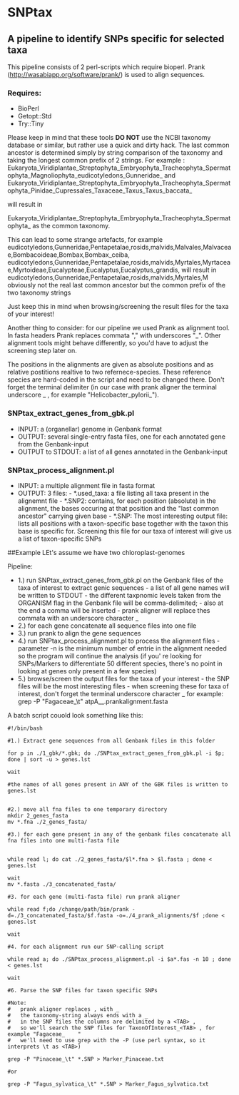 # SNPtax
## A pipeline to identify SNPs specific for selected taxa

This pipeline consists of 2 perl-scripts which require bioperl.
Prank (http://wasabiapp.org/software/prank/) is used to align sequences.

### Requires:
- BioPerl
- Getopt::Std
- Try::Tiny


Please keep in mind that these tools **DO NOT** use the NCBI taxonomy database or similar, but rather use a quick and dirty hack.
The last common ancestor is determined simply by string comparison of the taxonomy and taking the longest common prefix of 2 strings.
For example :
Eukaryota_Viridiplantae_Streptophyta_Embryophyta_Tracheophyta_Spermatophyta_Magnoliophyta_eudicotyledons_Gunneridae_
and
Eukaryota_Viridiplantae_Streptophyta_Embryophyta_Tracheophyta_Spermatophyta_Pinidae_Cupressales_Taxaceae_Taxus_Taxus_baccata_

will result in 

Eukaryota_Viridiplantae_Streptophyta_Embryophyta_Tracheophyta_Spermatophyta_
as the common taxonomy.

This can lead to some strange artefacts, for example
eudicotyledons,Gunneridae,Pentapetalae,rosids,malvids,Malvales,Malvaceae,Bombacoideae,Bombax,Bombax_ceiba,
eudicotyledons,Gunneridae,Pentapetalae,rosids,malvids,Myrtales,Myrtaceae,Myrtoideae,Eucalypteae,Eucalyptus,Eucalyptus_grandis,
will result in 
eudicotyledons,Gunneridae,Pentapetalae,rosids,malvids,Myrtales,M
obviously not the real last common ancestor but the common prefix of the two taxonomy strings

Just keep this in mind when browsing/screening the result files for the taxa of your interest!


Another thing to consider:
for our pipeline we used Prank as alignment tool.
In fasta headers Prank replaces commata "," with underscores "_".
Other alignment tools might behave differently, so you'd have to adjust the screening step later on.

The positions in the alignments are given as absolute positions and as relative postitions realtive to two refernece-species.
These reference species are hard-coded in the script and need to be changed there. Don't forget the terminal delimiter (in our case with prank aligner the terminal underscore _ , for example "Helicobacter_pylorii_").



### SNPtax_extract_genes_from_gbk.pl
- INPUT: a (organellar) genome in Genbank format
- OUTPUT: several single-entry fasta files, one for each annotated gene from the Genbank-input
- OUTPUT to STDOUT: a list of all genes annotated in the Genbank-input


### SNPtax_process_alignment.pl
- INPUT: a multiple alignment file in fasta format
- OUTPUT: 3 files:
        - *.used_taxa: a file listing all taxa present in the alignemnt file
        - *.SNP2: contains, for each position (absolute) in the alignment, the bases occuring at that position and the "last common ancestor" carrying given base
        - *.SNP: The most interesting output file: lists all positions with a taxon-specific base together with the taxon this base is specific for.
                Screening this file for our taxa of interest will give us a list of taxon-specific SNPs
                

##Example
LEt's assume we have two chloroplast-genomes



Pipeline:
- 1.) run SNPtax_extract_genes_from_gbk.pl on the Genbank files of the taxa of interest to extract genic sequences
        - a list of all gene names will be written to STDOUT
        - the different taxpnomic levels taken from the ORGANISM flag in the Genbank file will be comma-delimited; 
          - also at the end a comma will be inserted
          - prank aligner will replace thes commata with an underscore character _
- 2.) for each gene concatenate all sequence files into one file
- 3.) run prank to align the gene sequences
- 4.) run SNPtax_process_alignment.pl to process the alignment files
          - parameter -n is the minimum number of entrie in the alignment needed so the program will continue the analysis
            (if you' re looking for SNPs/Markers to differentiate 50 different species, there's no point in looking
              at genes only present in a few species)
- 5.) browse/screen the output files for the taxa of your interest
        - the SNP files will be the most interesting files
          - when screening these for taxa of interest, don't forget the terminal underscore character _
            for example: grep -P "Fagaceae_\t" atpA__.prankalignment.fasta
            
            

A batch script couold look something like this:

```
#!/bin/bash

#1.) Extract gene sequences from all Genbank files in this folder

for p in ./1_gbk/*.gbk; do ./SNPtax_extract_genes_from_gbk.pl -i $p; done | sort -u > genes.lst

wait

#the names of all genes present in ANY of the GBK files is written to genes.lst


#2.) move all fna files to one temporary directory
mkdir 2_genes_fasta
mv *.fna ./2_genes_fasta/

#3.) for each gene present in any of the genbank files concatenate all fna files into one multi-fasta file


while read l; do cat ./2_genes_fasta/$l*.fna > $l.fasta ; done < genes.lst

wait
mv *.fasta ./3_concatenated_fasta/

#3. for each gene (multi-fasta file) run prank aligner

while read f;do /change/path/bin/prank -d=./3_concatenated_fasta/$f.fasta -o=./4_prank_alignments/$f ;done < genes.lst

wait

#4. for each alignment run our SNP-calling script

while read a; do ./SNPtax_process_alignment.pl -i $a*.fas -n 10 ; done < genes.lst

wait

#6. Parse the SNP files for taxon specific SNPs

#Note:
#	prank aligner replaces , with _
#	the taxonomy-string always ends with a _
#	in the SNP files the columns are delimited by a <TAB> ,
#	so we'll search the SNP files for TaxonOfInterest_<TAB> , for example "Fagaceae_	"
#	we'll need to use grep with the -P (use perl syntax, so it interprets \t as <TAB>)

grep -P "Pinaceae_\t" *.SNP > Marker_Pinaceae.txt

#or

grep -P "Fagus_sylvatica_\t" *.SNP > Marker_Fagus_sylvatica.txt




